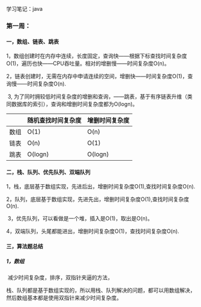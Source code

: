 学习笔记：java

### 第一周：

#### 一，数组、链表、跳表

​		1，数组创建时在内存中连续，长度固定，查询快——根据下标查找时间复杂度O(1)，遍历也快——CPU吞吐量。相对的增删慢——时间复杂度O(n)。

​		2，链表创建时，无需在内存中申请连续的空间，增删快——时间复杂度O(1)，查询慢——时间复杂度O(n).

​		3, 为了同时拥较低时间复杂度的增删和查询，——跳表，基于有序链表升维（类同数据库的索引），查询和增删时间复杂度都为O(logn)。

|      | 随机查找时间复杂度 | 增删时间复杂度 |
| ---- | ------------------ | -------------- |
| 数组 | O(1)               | O(n)           |
| 链表 | O(n)               | O(1)           |
| 跳表 | O(logn)            | O(logn)        |



#### 二，栈、队列、优先队列、双端队列

​		1，栈，底层基于数组实现，先进后出，增删时间复杂度O(1),查找时间复杂度O(n).

​		2，队列，底层基于数组实现，先进先出，增删时间复杂度O(1),查找时间复杂度O(n).

​		3，优先队列，可以看做是一个堆，插入是O(1)，取出是O(n)。

​		4，双端队列，头尾都能进出，增删时间复杂度O(1)，查找时间复杂度O(n).



#### 三，算法题总结

##### 		1，数组

​			减少时间复杂度，排序，双指针夹逼的方法，

​			栈、队列都是基于数组实现的，所以用栈、队列解决的问题，都可以用数组解决，然后数组基本都是使用双指针来减少时间复杂度。

